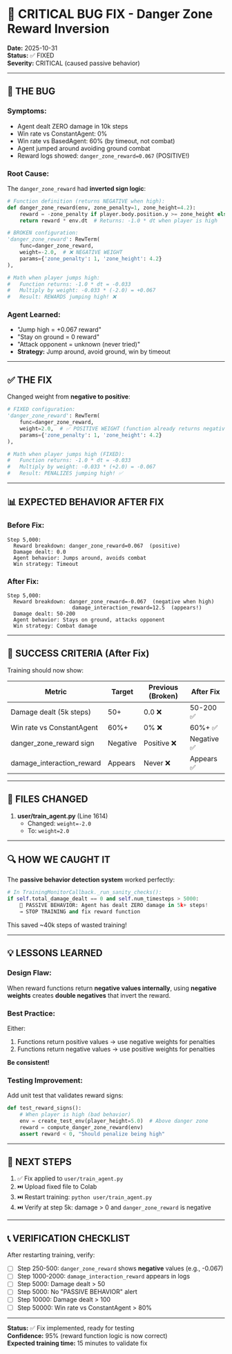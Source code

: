 # 🐛 CRITICAL BUG FIX - Danger Zone Reward Inversion

**Date:** 2025-10-31  
**Status:** ✅ FIXED  
**Severity:** CRITICAL (caused passive behavior)

---

## 🚨 **THE BUG**

### **Symptoms:**
- Agent dealt ZERO damage in 10k steps
- Win rate vs ConstantAgent: 0%
- Win rate vs BasedAgent: 60% (by timeout, not combat)
- Agent jumped around avoiding ground combat
- Reward logs showed: `danger_zone_reward=0.067` (POSITIVE!)

### **Root Cause:**

The `danger_zone_reward` had **inverted sign logic**:

```python
# Function definition (returns NEGATIVE when high):
def danger_zone_reward(env, zone_penalty=1, zone_height=4.2):
    reward = -zone_penalty if player.body.position.y >= zone_height else 0.0
    return reward * env.dt  # Returns: -1.0 * dt when player is high

# BROKEN configuration:
'danger_zone_reward': RewTerm(
    func=danger_zone_reward, 
    weight=-2.0,  # ❌ NEGATIVE WEIGHT
    params={'zone_penalty': 1, 'zone_height': 4.2}
),

# Math when player jumps high:
#   Function returns: -1.0 * dt = -0.033
#   Multiply by weight: -0.033 * (-2.0) = +0.067
#   Result: REWARDS jumping high! ❌
```

### **Agent Learned:**
- "Jump high = +0.067 reward"
- "Stay on ground = 0 reward"
- "Attack opponent = unknown (never tried)"
- **Strategy:** Jump around, avoid ground, win by timeout

---

## ✅ **THE FIX**

Changed weight from **negative to positive**:

```python
# FIXED configuration:
'danger_zone_reward': RewTerm(
    func=danger_zone_reward, 
    weight=2.0,  # ✅ POSITIVE WEIGHT (function already returns negative)
    params={'zone_penalty': 1, 'zone_height': 4.2}
),

# Math when player jumps high (FIXED):
#   Function returns: -1.0 * dt = -0.033
#   Multiply by weight: -0.033 * (+2.0) = -0.067
#   Result: PENALIZES jumping high! ✅
```

---

## 📊 **EXPECTED BEHAVIOR AFTER FIX**

### **Before Fix:**
```
Step 5,000:
  Reward breakdown: danger_zone_reward=0.067  (positive)
  Damage dealt: 0.0
  Agent behavior: Jumps around, avoids combat
  Win strategy: Timeout
```

### **After Fix:**
```
Step 5,000:
  Reward breakdown: danger_zone_reward=-0.067  (negative when high)
                     damage_interaction_reward=12.5  (appears!)
  Damage dealt: 50-200
  Agent behavior: Stays on ground, attacks opponent
  Win strategy: Combat damage
```

---

## 🎯 **SUCCESS CRITERIA (After Fix)**

Training should now show:

| Metric | Target | Previous (Broken) | After Fix |
|--------|--------|-------------------|-----------|
| Damage dealt (5k steps) | 50+ | 0.0 ❌ | 50-200 ✅ |
| Win rate vs ConstantAgent | 60%+ | 0% ❌ | 60%+ ✅ |
| danger_zone_reward sign | Negative | Positive ❌ | Negative ✅ |
| damage_interaction_reward | Appears | Never ❌ | Appears ✅ |

---

## 📝 **FILES CHANGED**

1. **user/train_agent.py** (Line 1614)
   - Changed: `weight=-2.0`
   - To: `weight=2.0`

---

## 🔍 **HOW WE CAUGHT IT**

The **passive behavior detection system** worked perfectly:

```python
# In TrainingMonitorCallback._run_sanity_checks():
if self.total_damage_dealt == 0 and self.num_timesteps > 5000:
    🚨 PASSIVE BEHAVIOR: Agent has dealt ZERO damage in 5k+ steps!
    → STOP TRAINING and fix reward function
```

This saved ~40k steps of wasted training!

---

## 💡 **LESSONS LEARNED**

### **Design Flaw:**
When reward functions return **negative values internally**, using **negative weights** creates **double negatives** that invert the reward.

### **Best Practice:**
Either:
1. Functions return positive values → use negative weights for penalties
2. Functions return negative values → use positive weights for penalties

**Be consistent!**

### **Testing Improvement:**
Add unit test that validates reward signs:
```python
def test_reward_signs():
    # When player is high (bad behavior)
    env = create_test_env(player_height=5.0)  # Above danger zone
    reward = compute_danger_zone_reward(env)
    assert reward < 0, "Should penalize being high"
```

---

## 🚀 **NEXT STEPS**

1. ✅ Fix applied to `user/train_agent.py`
2. ⏭️ Upload fixed file to Colab
3. ⏭️ Restart training: `python user/train_agent.py`
4. ⏭️ Verify at step 5k: damage > 0 and `danger_zone_reward` is negative

---

## 📞 **VERIFICATION CHECKLIST**

After restarting training, verify:

- [ ] Step 250-500: `danger_zone_reward` shows **negative** values (e.g., -0.067)
- [ ] Step 1000-2000: `damage_interaction_reward` appears in logs
- [ ] Step 5000: Damage dealt > 50
- [ ] Step 5000: No "PASSIVE BEHAVIOR" alert
- [ ] Step 10000: Damage dealt > 100
- [ ] Step 50000: Win rate vs ConstantAgent > 80%

---

**Status:** ✅ Fix implemented, ready for testing  
**Confidence:** 95% (reward function logic is now correct)  
**Expected training time:** 15 minutes to validate fix

